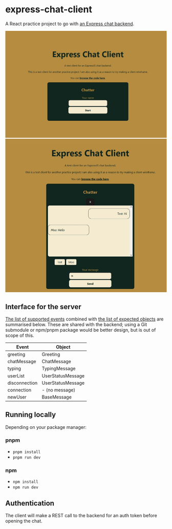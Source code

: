 # express-chat-client
A React practice project to go with [an Express chat backend](https://github.com/aceade/express-chat-backend).

![A website showing a panel that asks the user for their name](./express-chat-client-login.jpg)
![A website showing a panel that displays an ongoing chat transcript](./express-chat-client-chat.jpg)

## Interface for the server

[The list of supported events](./src/messages/event.ts) combined with [the list of expected objects](./src/messages/message.ts) are summarised below. These are shared with the backend; using a Git submodule or npm/pnpm package would be better design, but is out of scope of this.

| Event | Object |
|-------|--------|
| greeting | Greeting |
| chatMessage | ChatMessage |
| typing | TypingMessage |
| userList | UserStatusMessage |
| disconnection | UserStatusMessage |
| connection | - (no message) |
| newUser | BaseMessage |

## Running locally

Depending on your package manager:

### pnpm

- `pnpm install`
- `pnpm run dev`

### npm

- `npm install`
- `npm run dev`

## Authentication

The client will make a REST call to the backend for an auth token before opening the chat.